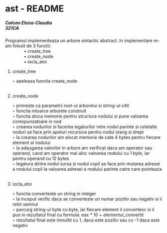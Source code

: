 # ast - README #
<h5>Calcan Elena-Claudia <br/>
321CA</h5>

Programul implementeaza un arbore sintactic abstract.
In implementare m-am folosit de 3 functii: <br/>
&emsp;&emsp;&emsp;&emsp;      		• create_tree <br/>
&emsp;&emsp;&emsp;&emsp;		• create_node <br/>
&emsp;&emsp;&emsp;&emsp;		• iocla_atoi <br/>
         
1. create_tree <br/>
	
	‣ apeleaza functia create_node <br/><br/>

2. create_node <br/>

	‣ primeste ca parametrii root-ul arborelui si string-ul citit <br/>
	‣ functia intoarce arborele construit <br/>
	‣ functia aloca memorie pentru structura nodului si pune valoarea  
	corespunzatoare in nod <br/>
	‣ crearea nodurilor si facerea legaturilor intre nodul parinte si celelalte
	noduri se face prin apeluri recursive pentru nodul stang si drept <br/>
	‣ la crearea nodurilor am alocat memorie de cate 4 bytes pentru fiecare
	element al nodului <br/>
	‣ la adaugarea valorilor in arbore am verificat daca am operator sau operand,
	cand am operator mai aloc valoarea nodului cu 1 byte, iar pentru operand 
	cu 12 bytes <br/>
	‣ legatura dintre nodul sursa si nodul copil se face prin mutarea adresei a
	nodului copil la valoarea adresei a nodului parinte catre care pointeaza <br/><br/> 

3. iocla_atoi <br/>

	‣ functia converteste un string in integer <br/>
	‣ la inceput verific daca se converteste un numar pozitiv sau negativ si ii
	retin semnul <br/>
	‣ parcurg string-ul byte cu byte, iar fiecare element il convertesc si il
	pun in rezultatul final cu formula: eax * 10 + elementul_convertit <br/>
	‣ rezultatul final este inmultit cu 1, daca este pozitiv sau cu -1 daca 
	este negativ <br/>
	
